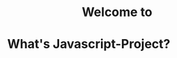 <script src="fun.js"></script>
<h1 style="text-align:center;">Welcome to <script>document.write(document.title);</script></h1>
<div class="main">
  <h1>What's Javascript-Project?</h1>
</div>
